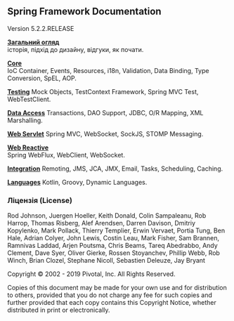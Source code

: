 ## Spring Framework Documentation
Version 5.2.2.RELEASE


**[Загальний огляд](overview/)**	
історія, підхід до дизайну, відгуки, як почати.

**[Core]()**	
IoC Container, Events, Resources, i18n, Validation, Data Binding, Type Conversion, SpEL, AOP.

**[Testing]()**	
Mock Objects, TestContext Framework, Spring MVC Test, WebTestClient.

**[Data Access]()**	
Transactions, DAO Support, JDBC, O/R Mapping, XML Marshalling.

**[Web Servlet]()**	
Spring MVC, WebSocket, SockJS, STOMP Messaging.

**[Web Reactive]()**	
Spring WebFlux, WebClient, WebSocket.

**[Integration]()**
Remoting, JMS, JCA, JMX, Email, Tasks, Scheduling, Caching.

**[Languages]()**
Kotlin, Groovy, Dynamic Languages.

### Ліцензія (License)

Rod Johnson, Juergen Hoeller, Keith Donald, Colin Sampaleanu, Rob Harrop, Thomas Risberg, Alef Arendsen, Darren Davison, Dmitriy Kopylenko, Mark Pollack, Thierry Templier, Erwin Vervaet, Portia Tung, Ben Hale, Adrian Colyer, John Lewis, Costin Leau, Mark Fisher, Sam Brannen, Ramnivas Laddad, Arjen Poutsma, Chris Beams, Tareq Abedrabbo, Andy Clement, Dave Syer, Oliver Gierke, Rossen Stoyanchev, Phillip Webb, Rob Winch, Brian Clozel, Stephane Nicoll, Sebastien Deleuze, Jay Bryant

Copyright © 2002 - 2019 Pivotal, Inc. All Rights Reserved.

Copies of this document may be made for your own use and for distribution to others, provided that you do not charge any fee for such copies and further provided that each copy contains this Copyright Notice, whether distributed in print or electronically.
